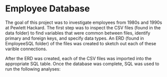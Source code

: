 # Employee Database
The goal of this project was to investigate employees from 1980s and 1990s at Pewlett Hackard. The first step was to inspect the CSV files (found in the data folder) to find variables that were common between files, identify primary and foreign keys, and specify data types. An ERD (found in EmployeeSQL folder) of the files was created to sketch out each of these varible connections. 

After the ERD was created, each of the CSV files was imported into the appropriate SQL table. Once the database was complete, SQL was used to run the following analyses:
